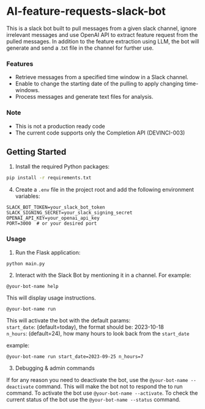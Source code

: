 # AI-feature-requests-slack-bot

This is a slack bot built to pull messages from a given slack channel, ignore irrelevant messages and use OpenAI API to extract feature request from the pulled messages.
In addition to the feature extraction using LLM, the bot will generate and send a .txt file in the channel for further use.

### Features

- Retrieve messages from a specified time window in a Slack channel.
- Enable to change the starting date of the pulling to apply changing time-windows.
- Process messages and generate text files for analysis.


### Note
- This is not a production ready code
- The current code supports only the Completion API (DEVINCI-003) 


## Getting Started

1. Install the required Python packages:

```bash
pip install -r requirements.txt
```

4. Create a `.env` file in the project root and add the following environment variables:

```dotenv
SLACK_BOT_TOKEN=your_slack_bot_token
SLACK_SIGNING_SECRET=your_slack_signing_secret
OPENAI_API_KEY=your_openai_api_key
PORT=3000  # or your desired port
```

### Usage

1. Run the Flask application:

```bash
python main.py
```

2. Interact with the Slack Bot by mentioning it in a channel. For example:

```
@your-bot-name help
```

This will display usage instructions.

```
@your-bot-name run
```

This will activate the bot with the default params:  
`start_date`: (default=today), the format should be: 2023-10-18  
`n_hours`: (default=24), how many hours to look back from the `start_date`

example:
```
@your-bot-name run start_date=2023-09-25 n_hours=7
```

3. Debugging & admin commands

If for any reason you need to deactivate the bot, use the `@your-bot-name --deactivate` command.
This will make the bot not to respond the to run command.
To activate the bot use `@your-bot-name --activate`.
To check the current status of the bot use the `@your-bot-name --status` command.



